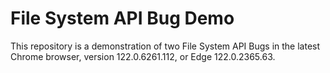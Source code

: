 # File System API Bug Demo

This repository is a demonstration of two File System API Bugs in the latest Chrome browser, version 122.0.6261.112, or Edge 122.0.2365.63.